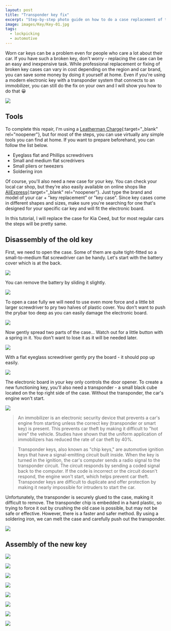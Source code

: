 ```yaml
---
layout: post
title: "Transponder key fix"
excerpt: "Step-by-step photo guide on how to do a case replacement of the coded transponder car key without any special tools or expertise."
image: images/Key/Key-01.jpg
tags:
  - lockpicking
  - automotive
---
```


Worn car keys can be a problem even for people who care a lot about their car. If you have such a broken key, don't worry - replacing the case can be an easy and inexpensive task. While professional replacement or fixing of broken key cases can vary in cost depending on the region and car brand, you can save some money by doing it yourself at home. Even if you're using a modern electronic key with a transponder system that connects to an immobilizer, you can still do the fix on your own and I will show you how to do that 😀

<a href="/images/Key/Key-1.jpg"><img src="/images/Key/Key-1.jpg"></a>

## Tools

To complete this repair, I'm using a [Leatherman Charge](https://www.leatherman.com/charge-552.html){:target="_blank" rel="noopener"}, but for most of the steps, you can use virtually any simple tools you can find at home. If you want to prepare beforehand, you can follow the list below.

* Eyeglass flat and Phillips screwdrivers
* Small and medium flat scredrivers
* Small pliers or tweezers
* Soldering iron

Of course, you'll also need a new case for your key. You can check your local car shop, but they're also easily available on online shops like [AliExpress](https://aliexpress.com/){:target="_blank" rel="noopener"}. Just type the brand and model of your car + "key replacement" or "key case". Since key cases come in different shapes and sizes, make sure you're searching for one that's designed for your specific car key and will fit the electronic board.

In this tutorial, I will replace the case for Kia Ceed, but for most regular cars the steps will be pretty same.

## Disassembly of the old key

First, we need to open the case. Some of them are quite tight-fitted so a small-to-medium flat screwdriver can be handy. Let's start with the battery cover which is at the back.

<a href="/images/Key/Key-2.jpg"><img src="/images/Key/Key-2.jpg"></a>

You can remove the battery by sliding it slightly.

<a href="/images/Key/Key-3.jpg"><img src="/images/Key/Key-3.jpg"></a>

To open a case fully we will need to use even more force and a little bit larger screwdriver to pry two halves of plastic cover. You don't want to push the prybar too deep as you can easily damage the electronic board.

<a href="/images/Key/Key-4.jpg"><img src="/images/Key/Key-4.jpg"></a>

Now gently spread two parts of the case... Watch out for a little button with a spring in it. You don't want to lose it as it will be needed later.

<a href="/images/Key/Key-5.jpg"><img src="/images/Key/Key-5.jpg"></a>

With a flat eyeglass screwdriver gently pry the board - it should pop up easily.

<a href="/images/Key/Key-6.jpg"><img src="/images/Key/Key-6.jpg"></a>

The electronic board in your key only controls the door opener. To create a new functioning key, you'll also need a transponder - a small black cube located on the top right side of the case. Without the transponder, the car's engine won't start.

<a href="/images/Key/Key-7.jpg"><img src="/images/Key/Key-7.jpg"></a>

> An immobilizer is an electronic security device that prevents a car's engine from starting unless the correct key (transponder or smart key) is present. This prevents car theft by making it difficult to "hot wire" the vehicle. Studies have shown that the uniform application of immobilizers has reduced the rate of car theft by 40%.

> Transponder keys, also known as "chip keys," are automotive ignition keys that have a signal-emitting circuit built inside. When the key is turned in the ignition, the car's computer sends a radio signal to the transponder circuit. The circuit responds by sending a coded signal back to the computer. If the code is incorrect or the circuit doesn't respond, the engine won't start, which helps prevent car theft. Transponder keys are difficult to duplicate and offer protection by making it nearly impossible for intruders to start the car.

Unfortunately, the transponder is securely glued to the case, making it difficult to remove. The transponder chip is embedded in a hard plastic, so trying to force it out by crushing the old case is possible, but may not be safe or effective. However, there is a faster and safer method. By using a soldering iron, we can melt the case and carefully push out the transponder.

<a href="/images/Key/Key-8.jpg"><img src="/images/Key/Key-8.jpg"></a>

## Assembly of the new key

<a href="/images/Key/Key-10.jpg"><img src="/images/Key/Key-10.jpg"></a>

<a href="/images/Key/Key-11.jpg"><img src="/images/Key/Key-11.jpg"></a>

<a href="/images/Key/Key-12.jpg"><img src="/images/Key/Key-12.jpg"></a>

<a href="/images/Key/Key-13.jpg"><img src="/images/Key/Key-13.jpg"></a>

<a href="/images/Key/Key-14.jpg"><img src="/images/Key/Key-14.jpg"></a>

<a href="/images/Key/Key-15.jpg"><img src="/images/Key/Key-15.jpg"></a>

<a href="/images/Key/Key-16.jpg"><img src="/images/Key/Key-16.jpg"></a>

<a href="/images/Key/Key-17.jpg"><img src="/images/Key/Key-17.jpg"></a>